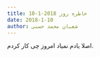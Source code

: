```yaml
---
title: خاطره روز 2018-1-10
date: 2018-1-10
author: شعبان محمد حسنی
---
```


اصلا یادم نمیاد امروز چی کار کردم.